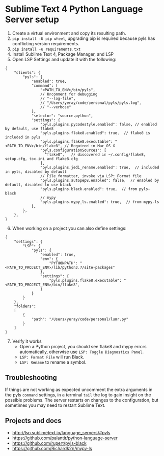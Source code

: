 # Sublime Text 4 Python Language Server setup

1. Create a virtual environment and copy its resulting path.
2. `pip install -U pip wheel`, upgrading pip is required because pyls has
conflicting version requirements.
3. `pip install -u requirements.txt`
4. Install Sublime Text 4, Package Manager, and LSP
5. Open LSP Settings and update it with the following:

```
{
    "clients": {
        "pyls": {
            "enabled": true,
            "command": [
                "<PATH_TO_ENV>/bin/pyls",
                // Uncomment for debugging
                // "--log-file",
                // "/Users/yeray/code/personal/pyls/pyls.log",
                // "--verbose"
            ],
            "selector": "source.python",
            "settings": {
                "pyls.plugins.pycodestyle.enabled": false, // enabled by default, use flake8
                "pyls.plugins.flake8.enabled": true,  // flake8 is included in pyls
                "pyls.plugins.flake8.executable": "<PATH_TO_ENV>/bin/flake8", // Required in Mac OS X
                "pyls.configurationSources": [
                  "flake8",   // discovered in ~/.config/flake8, setup.cfg, tox.ini and flake8.cfg
                ],
                "pyls.plugins.jedi_rename.enabled": true,  // included in pyls, disabled by default
                // File formatter, invoke via LSP: Format file
                "pyls.plugins.autopep8.enabled": false,  // enabled by default, disabled to use black
                "pyls.plugins.black.enabled": true,  // from pyls-black
                // mypy
                "pyls.plugins.mypy_ls.enabled": true,  // from mypy-ls
            },
        },
    },
}
```

6. When working on a project you can also define settings:

```
{
    "settings": {
        "LSP": {
            "pyls": {
                "enabled": true,
                "env": {
                    "PYTHONPATH": "<PATH_TO_PROJECT_ENV>/lib/python3.7/site-packages"
                },
                "settings": {
                    "pyls.plugins.flake8.executable": "<PATH_TO_PROJECT_ENV>/bin/flake8",
                }
            }
        }
    },
	"folders":
	[
		{
			"path": "/Users/yeray/code/personal/lunr.py"
		}
	]
}
```

7. Verify it works
	- Open a Python project, you should see flake8 and mypy errors automatically,
otherwise use `LSP: Toggle Diagnostics Panel`.
	- `LSP: Format File` will run Black.
	- `LSP: Rename` to rename a symbol.

## Troubleshooting

If things are not working as expected uncomment the extra arguments in the pyls
`command` settings, in a terminal `tail` the log to gain insight on the possible
problems. The server restarts on changes to the configuration, but sometimes you
may need to restart Sublime Text.

## Projects and docs

- http://lsp.sublimetext.io/language_servers/#pyls
- https://github.com/palantir/python-language-server 
- https://github.com/rupert/pyls-black
- https://github.com/Richardk2n/mypy-ls
